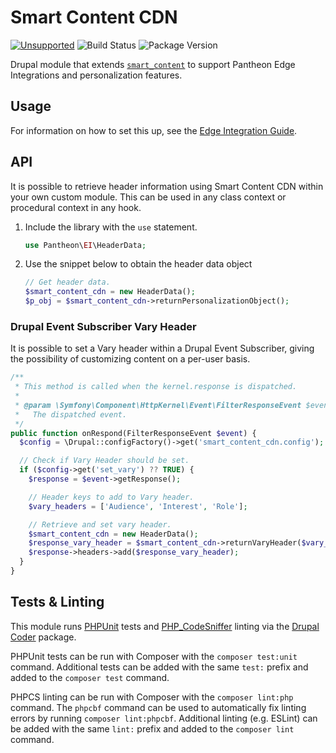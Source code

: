 # Smart Content CDN

[![Unsupported](https://img.shields.io/badge/pantheon-unsupported-yellow?logo=pantheon&color=FFDC28)](https://pantheon.io/docs/oss-support-levels#unsupported) ![Build Status](https://github.com/pantheon-systems/smart_content_cdn/actions/workflows/main.yml/badge.svg) ![Package Version](https://img.shields.io/packagist/v/pantheon-systems/smart_content_cdn)

Drupal module that extends [`smart_content`](https://www.drupal.org/project/smart_content) to support Pantheon Edge Integrations and personalization features.

## Usage

For information on how to set this up, see the [Edge Integration Guide](https://pantheon.io/docs/guides/edge-integrations).

## API

It is possible to retrieve header information using Smart Content CDN within your own custom module. This can be used in any class context or procedural context in any hook.

1. Include the library with the `use` statement.
    ``` php
    use Pantheon\EI\HeaderData;
    ```
1. Use the snippet below to obtain the header data object
    ``` php
    // Get header data.
    $smart_content_cdn = new HeaderData();
    $p_obj = $smart_content_cdn->returnPersonalizationObject();
    ```

### Drupal Event Subscriber Vary Header

It is possible to set a Vary header within a Drupal Event Subscriber, giving the possibility of customizing content on a per-user basis.

``` php
/**
 * This method is called when the kernel.response is dispatched.
 *
 * @param \Symfony\Component\HttpKernel\Event\FilterResponseEvent $event
 *   The dispatched event.
 */
public function onRespond(FilterResponseEvent $event) {
  $config = \Drupal::configFactory()->get('smart_content_cdn.config');

  // Check if Vary Header should be set.
  if ($config->get('set_vary') ?? TRUE) {
    $response = $event->getResponse();

    // Header keys to add to Vary header.
    $vary_headers = ['Audience', 'Interest', 'Role'];

    // Retrieve and set vary header.
    $smart_content_cdn = new HeaderData();
    $response_vary_header = $smart_content_cdn->returnVaryHeader($vary_headers);
    $response->headers->add($response_vary_header);
  }
}
```

## Tests & Linting

This module runs [PHPUnit](https://phpunit.de/) tests and [PHP_CodeSniffer](https://phpcs.de/) linting via the [Drupal Coder](https://www.drupal.org/project/coder) package.

PHPUnit tests can be run with Composer with the `composer test:unit` command. Additional tests can be added with the same `test:` prefix and added to the `composer test` command.

PHPCS linting can be run with Composer with the `composer lint:php` command. The `phpcbf` command can be used to automatically fix linting errors by running `composer lint:phpcbf`. Additional linting (e.g. ESLint) can be added with the same `lint:` prefix and added to the `composer lint` command.
